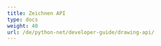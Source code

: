 ```yaml
---
title: Zeichnen API
type: docs
weight: 40
url: /de/python-net/developer-guide/drawing-api/
---
```

